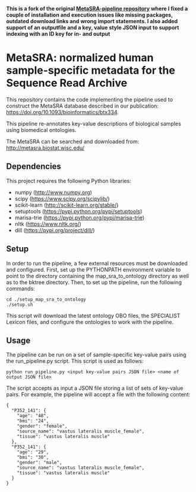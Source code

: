 **This is a fork of the original [MetaSRA-pipeline repository](https://github.com/deweylab/MetaSRA-pipeline) where I fixed a couple of installation and execution issues like missing packages, outdated download links and wrong import statements. I also added support of an outputfile and a key, value style JSON input to support indexing with an ID key for in- and output**

# MetaSRA: normalized human sample-specific metadata for the Sequence Read Archive

This repository contains the code implementing the pipeline used to construct the MetaSRA database described in our publication: https://doi.org/10.1093/bioinformatics/btx334.

This pipeline re-annotates key-value descriptions of biological samples using biomedical ontologies.

The MetaSRA can be searched and downloaded from: http://metasra.biostat.wisc.edu/

## Dependencies

This project requires the following Python libraries:
- numpy (http://www.numpy.org)
- scipy (https://www.scipy.org/scipylib/)
- scikit-learn (http://scikit-learn.org/stable/)
- setuptools (https://pypi.python.org/pypi/setuptools)
- marisa-trie (https://pypi.python.org/pypi/marisa-trie)
- nltk (https://www.nltk.org/)
- dill (https://pypi.org/project/dill/)

## Setup

In order to run the pipeline, a few external resources must be downloaded and configured.  First, set up the PYTHONPATH environment variable to point to the directory containing the map_sra_to_ontology directory as well as to the bktree directory.  Then, to set up the pipeline, run the following commands:
  
    cd ./setup_map_sra_to_ontology
    ./setup.sh

This script will download the latest ontology OBO files, the SPECIALIST Lexicon files, and configure the ontologies to work with the pipeline.

## Usage

The pipeline can be run on a set of sample-specific key-value pairs
using the run_pipeline.py script. This script is used as follows:

    python run_pipeline.py <input key-value pairs JSON file> <name of output JSON file>

The script accepts as input a JSON file storing a list of sets of key-value pairs.
For example, the pipeline will accept a file with the following content:

    {
      "P352_141": {   
        "age": "48",
        "bmi": "24",
        "gender": "female",
        "source_name": "vastus lateralis muscle_female",
        "tissue": "vastus lateralis muscle"
      },
      "P352_141": {   
        "age": "29",
        "bmi": "30",
        "gender": "male",
        "source_name": "vastus lateralis muscle_female",
        "tissue": "vastus lateralis muscle"
      }
    }

